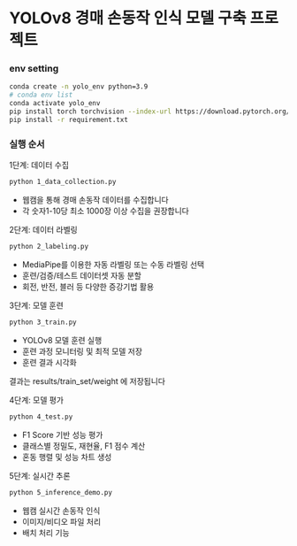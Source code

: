 # YOLOv8 경매 손동작 인식 모델 구축 프로젝트

### env setting

```bash
conda create -n yolo_env python=3.9
# conda env list
conda activate yolo_env
pip install torch torchvision --index-url https://download.pytorch.org/whl/cu121
pip install -r requirement.txt
```

### 실행 순서

1단계: 데이터 수집

```bash
python 1_data_collection.py
```

- 웹캠을 통해 경매 손동작 데이터를 수집합니다
- 각 숫자1-10당 최소 1000장 이상 수집을 권장합니다

2단계: 데이터 라벨링

```bash
python 2_labeling.py
```

- MediaPipe를 이용한 자동 라벨링 또는 수동 라벨링 선택
- 훈련/검증/테스트 데이터셋 자동 분할
- 회전, 반전, 블러 등 다양한 증강기법 활용

3단계: 모델 훈련

```bash
python 3_train.py
```

- YOLOv8 모델 훈련 실행
- 훈련 과정 모니터링 및 최적 모델 저장
- 훈련 결과 시각화

결과는 results/train_set/weight 에 저장됩니다

4단계: 모델 평가

```bash
python 4_test.py
```

- F1 Score 기반 성능 평가
- 클래스별 정밀도, 재현율, F1 점수 계산
- 혼동 행렬 및 성능 차트 생성

5단계: 실시간 추론

```bash
python 5_inference_demo.py
```

- 웹캠 실시간 손동작 인식
- 이미지/비디오 파일 처리
- 배치 처리 기능
